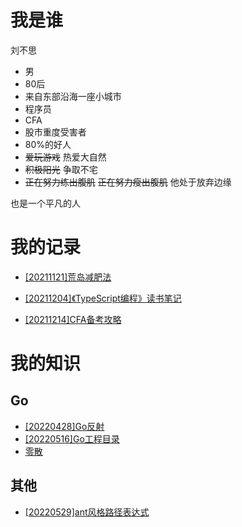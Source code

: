 # 我是谁

刘不思

- 男
- 80后
- 来自东部沿海一座小城市
- 程序员
- CFA
- 股市重度受害者
- 80%的好人
- ~~爱玩游戏~~ 热爱大自然
- ~~积极阳光~~ 争取不宅
- ~~正在努力练出腹肌~~ ~~正在努力瘦出腹肌~~ 他处于放弃边缘

也是一个平凡的人

# 我的记录

- [[20211121]荒岛减肥法](post/[20211121]荒岛减肥法/荒岛减肥法.md)

- [[20211204]《TypeScript编程》读书笔记](post/[20211204]《TypeScript编程》读书笔记/《TypeScript编程》读书笔记.md)

- [[20211214]CFA备考攻略](post/[20211214]CFA备考攻略/CFA备考攻略.md)

# 我的知识

## Go
- [[20220428]Go反射](wiki/go/[20220428]Go反射.md)
- [[20220516]Go工程目录](wiki/go/[20220516]Go工程目录.md)
- [零散](wiki/go/零散.md)

## 其他
- [[20220529]ant风格路径表达式](wiki/other/[20220529]ant风格路径表达式.md)
